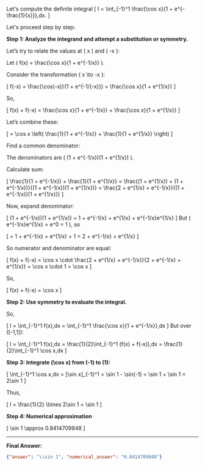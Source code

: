 Let's compute the definite integral
\[
I = \int_{-1}^1 \frac{\cos x}{1 + e^{-\frac{1}{x}}}\,dx.
\]

Let's proceed step by step:

**Step 1: Analyze the integrand and attempt a substitution or symmetry.**

Let’s try to relate the values at \( x \) and \( -x \):

Let \( f(x) = \frac{\cos x}{1 + e^{-1/x}} \).

Consider the transformation \( x \to -x \):

\[
f(-x) = \frac{\cos(-x)}{1 + e^{-1/(-x)}} = \frac{\cos x}{1 + e^{1/x}}
\]

So,

\[
f(x) + f(-x) = \frac{\cos x}{1 + e^{-1/x}} + \frac{\cos x}{1 + e^{1/x}}
\]

Let’s combine these:

\[
= \cos x \left( \frac{1}{1 + e^{-1/x}} + \frac{1}{1 + e^{1/x}} \right)
\]

Find a common denominator:

The denominators are \( (1 + e^{-1/x})(1 + e^{1/x}) \).

Calculate sum:

\[
\frac{1}{1 + e^{-1/x}} + \frac{1}{1 + e^{1/x}}
= \frac{(1 + e^{1/x}) + (1 + e^{-1/x})}{(1 + e^{-1/x})(1 + e^{1/x})}
= \frac{2 + e^{1/x} + e^{-1/x}}{(1 + e^{-1/x})(1 + e^{1/x})}
\]

Now, expand denominator:

\[
(1 + e^{-1/x})(1 + e^{1/x}) = 1 + e^{-1/x} + e^{1/x} + e^{-1/x}e^{1/x}
\]
But \( e^{-1/x}e^{1/x} = e^0 = 1 \), so

\[
= 1 + e^{-1/x} + e^{1/x} + 1 = 2 + e^{-1/x} + e^{1/x}
\]

So numerator and denominator are equal:

\[
f(x) + f(-x) = \cos x \cdot \frac{2 + e^{1/x} + e^{-1/x}}{2 + e^{-1/x} + e^{1/x}} = \cos x \cdot 1 = \cos x
\]

So,

\[
f(x) + f(-x) = \cos x
\]

**Step 2: Use symmetry to evaluate the integral.**

So,

\[
I = \int_{-1}^1 f(x)\,dx = \int_{-1}^1 \frac{\cos x}{1 + e^{-1/x}}\,dx
\]
But over \([-1,1]\):

\[
I = \int_{-1}^1 f(x)\,dx = \frac{1}{2}\int_{-1}^1 (f(x) + f(-x))\,dx = \frac{1}{2}\int_{-1}^1 \cos x\,dx
\]

**Step 3: Integrate \(\cos x\) from \(-1\) to \(1\):**

\[
\int_{-1}^1 \cos x\,dx = [\sin x]_{-1}^1 = \sin 1 - \sin(-1) = \sin 1 + \sin 1 = 2\sin 1
\]

Thus,

\[
I = \frac{1}{2} \times 2\sin 1 = \sin 1
\]

**Step 4: Numerical approximation**

\[
\sin 1 \approx 0.8414709848
\]

---

**Final Answer:**

```json
{"answer": "\\sin 1", "numerical_answer": "0.8414709848"}
```